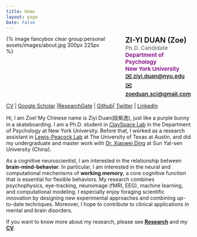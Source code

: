 ```yaml
---
title: Home
layout: page
Date: False
---
```


<div style="display: flex; align-items: flex-start; gap: 50px; width: 100%; max-width: 800px;">
  <!-- Image block -->
  <div>
    {% image fancybox clear group:personal assets/images/about.jpg 300px 225px %}
  </div>

  <!-- Text block -->
  <div style="font-size: 15px; font-weight: 600; text-align: left;">
    <div style="font-size: 20px; color: black;">ZI-YI DUAN (Zoe)</div>
    <div style="color: grey;">Ph.D. Candidate</div>
    <div style="color: purple;">Department of Psychology</div>
    <div style="color: purple;">New York University</div>
    <div><a href="mailto:ziyi.duan@nyu.edu">✉️ ziyi.duan@nyu.edu</a></div>
    <div><a href="mailto:zoeduan.sci@gmail.com">✉️ zoeduan.sci@gmail.com</a></div>
  </div>
</div>



[CV](https://docs.google.com/document/d/1k58mSf4gRsOJBmFiCuKN0xaoHC--m2jIXktMbmoVUY0/edit?usp=sharing) | [Google Scholar](https://scholar.google.com/citations?user=2H9meH0AAAAJ&hl=zh-CN) |[ResearchGate](https://www.researchgate.net/profile/Ziyi_Duan) | [Github](https://github.com/ZiyiDuan)| [Twitter](https://twitter.com/ZoeDuan2) | [LinkedIn](https://www.linkedin.com/in/zoe-duan-8a0049334/) 



Hi, I am Zoe! My Chinese name is Ziyi Duan(段紫逸), just like a purple bunny in a skateboarding. I am a Ph.D. student in [ClaySpace Lab](https://www.clayspacelab.com/) in the Department of Psychology at New York University. Before that, I worked as a research assistant in [Lewis-Peacock Lab](https://www.lewpealab.org/home) at The University of Texas at Austin, and did my undergraduate and master work with [Dr. Xiaowei Ding](https://psy.sysu.edu.cn/teacher/719) at Sun Yat-sen University (China).


As a cognitive neuroscientist, I am interested in the relationship between **brain-mind-behavior**. In particular, I am interested in the neural and computational mechenisms of **working memory**, a core cognitive function that is essential for flexible behaviors. My research combines psychophysics, eye-tracking, neuroimage (fMRI, EEG), machine learning, and computational modeling. I especially enjoy foraging scientific innovation by designing new experimental approaches and combining up-to-date techniques. Moreover, I hope to contribute to clinical applications in mental and brain disorders. 


If you want to know more about my research, please see **[Research](/research)** and my **[CV](https://docs.google.com/document/d/1k58mSf4gRsOJBmFiCuKN0xaoHC--m2jIXktMbmoVUY0/edit?usp=sharing)**. 







